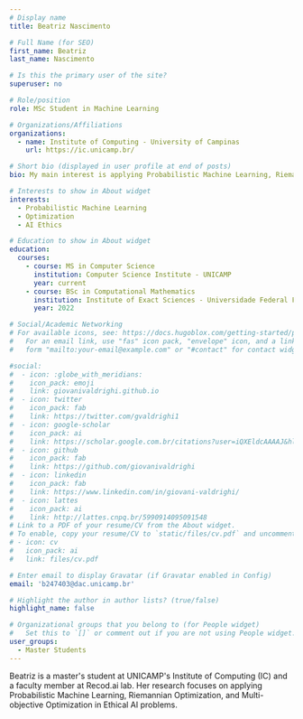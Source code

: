 ```yaml
---
# Display name
title: Beatriz Nascimento

# Full Name (for SEO)
first_name: Beatriz
last_name: Nascimento

# Is this the primary user of the site?
superuser: no

# Role/position
role: MSc Student in Machine Learning

# Organizations/Affiliations
organizations:
  - name: Institute of Computing - University of Campinas
    url: https://ic.unicamp.br/

# Short bio (displayed in user profile at end of posts)
bio: My main interest is applying Probabilistic Machine Learning, Riemannian Optimization, and Multi-objective Optimization in Ethical AI problems.

# Interests to show in About widget
interests:
  - Probabilistic Machine Learning
  - Optimization
  - AI Ethics

# Education to show in About widget
education:
  courses:
    - course: MS in Computer Science
      institution: Computer Science Institute - UNICAMP
      year: current
    - course: BSc in Computational Mathematics
      institution: Institute of Exact Sciences - Universidade Federal Fluminense
      year: 2022

# Social/Academic Networking
# For available icons, see: https://docs.hugoblox.com/getting-started/page-builder/#icons
#   For an email link, use "fas" icon pack, "envelope" icon, and a link in the
#   form "mailto:your-email@example.com" or "#contact" for contact widget.

#social:
#  - icon: :globe_with_meridians:
#    icon_pack: emoji
#    link: giovanivaldrighi.github.io
#  - icon: twitter
#    icon_pack: fab
#    link: https://twitter.com/gvaldrighi1
#  - icon: google-scholar
#    icon_pack: ai
#    link: https://scholar.google.com.br/citations?user=iQXEldcAAAAJ&hl=pt-BR
#  - icon: github
#    icon_pack: fab
#    link: https://github.com/giovanivaldrighi
#  - icon: linkedin
#    icon_pack: fab
#    link: https://www.linkedin.com/in/giovani-valdrighi/
#  - icon: lattes
#    icon_pack: ai
#    link: http://lattes.cnpq.br/5990914095091548
# Link to a PDF of your resume/CV from the About widget.
# To enable, copy your resume/CV to `static/files/cv.pdf` and uncomment the lines below.
# - icon: cv
#   icon_pack: ai
#   link: files/cv.pdf

# Enter email to display Gravatar (if Gravatar enabled in Config)
email: 'b247403@dac.unicamp.br'

# Highlight the author in author lists? (true/false)
highlight_name: false

# Organizational groups that you belong to (for People widget)
#   Set this to `[]` or comment out if you are not using People widget.
user_groups:
  - Master Students
---
```

Beatriz is a master's student at UNICAMP's Institute of Computing (IC) and a faculty member at Recod.ai lab. Her research focuses on applying Probabilistic Machine Learning, Riemannian Optimization, and Multi-objective Optimization in Ethical AI problems.
